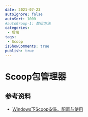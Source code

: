 ```yaml
---
date: 2021-07-23
autoIgnore: false
autoSort: 1000
#autoGroup-1: 数组方法
categories:
 - 后端
tags:
 - Scoop
isShowComments: true
publish: true
---
```


# Scoop包管理器





## 参考资料

- [Windows下Scoop安装、配置与使用](https://blog.csdn.net/luoyooi/article/details/102990113)